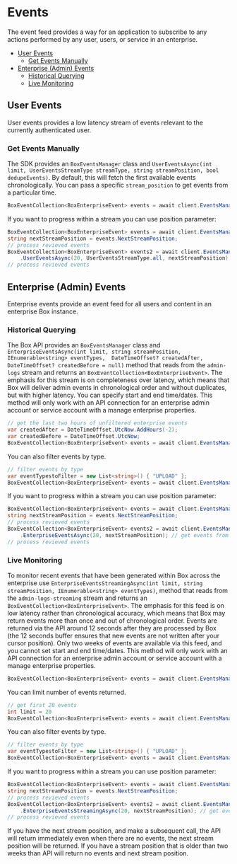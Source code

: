 # Events

The event feed provides a way for an application to subscribe to any actions performed by any user, users, or service in an enterprise.

<!-- START doctoc generated TOC please keep comment here to allow auto update -->
<!-- DON'T EDIT THIS SECTION, INSTEAD RE-RUN doctoc TO UPDATE -->


- [User Events](#user-events)
  - [Get Events Manually](#deduplicating-events)
- [Enterprise (Admin) Events](#enterprise-admin-events)
  - [Historical Querying](#historical-querying)
  - [Live Monitoring](#live-monitoring)

<!-- END doctoc generated TOC please keep comment here to allow auto update -->

## User Events

User events provides a low latency stream of events relevant to the currently authenticated user.

### Get Events Manually

The SDK provides an `BoxEventsManager` class and
`UserEventsAsync(int limit, UserEventsStreamType streamType, string streamPosition, bool dedupeEvents)`. By default, this
will fetch the first available events chronologically. You can pass a specific `stream_position` to get events from a
particular time. 

<!-- sample get_events -->
```c#
BoxEventCollection<BoxEnterpriseEvent> events = await client.EventsManager.UserEventsAsync();
```

If you want to progress within a stream you can use position parameter:
```c#
BoxEventCollection<BoxEnterpriseEvent> events = await client.EventsManager.UserEventsAsync(20);
string nextStreamPosition = events.NextStreamPosition;
// process revieved events
BoxEventCollection<BoxEnterpriseEvent> events2 = await client.EventsManager
    .UserEventsAsync(20, UserEventsStreamType.all, nextStreamPosition); // get events from the next position
// process revieved events
```

## Enterprise (Admin) Events

Enterprise events provide an event feed for all users and content in an enterprise Box instance.

### Historical Querying

The Box API provides an `BoxEventsManager` class and
`EnterpriseEventsAsync(int limit, string streamPosition, IEnumerable<string> eventTypes,  DateTimeOffset? createdAfter, DateTimeOffset? createdBefore = null)` method
that reads from the `admin-logs` stream and returns an `BoxEventCollection<BoxEnterpriseEvent>`. The emphasis for this stream is on completeness over latency,
which means that Box will deliver admin events in chronological order and without duplicates,
but with higher latency. You can specify start and end time/dates. This method
will only work with an API connection for an enterprise admin account or service account with a manage enterprise properties.

<!-- sample get_events enterprise -->
```c#
// get the last two hours of unfiltered enterprise events
var createdAfter = DateTimeOffset.UtcNow.AddHours(-2);
var createdBefore = DateTimeOffset.UtcNow;
BoxEventCollection<BoxEnterpriseEvent> events = await client.EventsManager.EnterpriseEventsAsync(500, null, null, createdAfter, createdBefore);
```

You can also filter events by type.

<!-- sample get_events enterprise_filter -->
```c#
// filter events by type
var eventTypestoFilter = new List<string>() { "UPLOAD" };
BoxEventCollection<BoxEnterpriseEvent> events = await client.EventsManager.EnterpriseEventsAsync(500, null, eventTypestoFilter);
```

If you want to progress within a stream you can use position parameter:
```c#
BoxEventCollection<BoxEnterpriseEvent> events = await client.EventsManager.EnterpriseEventsAsync(20);
string nextStreamPosition = events.NextStreamPosition;
// process revieved events
BoxEventCollection<BoxEnterpriseEvent> events2 = await client.EventsManager
    .EnterpriseEventsAsync(20, nextStreamPosition); // get events from the next position
// process revieved events
```

### Live Monitoring
To monitor recent events that have been generated within Box across the enterprise use
`EnterpriseEventsStreamingAsync(int limit, string streamPosition, IEnumerable<string> eventTypes)`,
method that reads from the `admin-logs-streaming` stream and returns an `BoxEventCollection<BoxEnterpriseEvent>`.
The emphasis for this feed is on low latency rather than chronological accuracy, which means that Box may return
events more than once and out of chronological order. Events are returned via the API around 12 seconds after they
are processed by Box (the 12 seconds buffer ensures that new events are not written after your cursor position).
Only two weeks of events are available via this feed, and you cannot set start and end time/dates. This method
will only work with an API connection for an enterprise admin account or service account with a manage enterprise properties.

<!-- sample get_events enterprise_stream -->
```c#
BoxEventCollection<BoxEnterpriseEvent> events = await client.EventsManager.EnterpriseEventsStreamingAsync();
```

You can limit number of events returned.
```c#
// get first 20 events
int limit = 20
BoxEventCollection<BoxEnterpriseEvent> events = await client.EventsManager.EnterpriseEventsStreamingAsync(limit);
```

<!-- sample get_events enterprise_stream_filter -->
You can also filter events by type.
```c#
// filter events by type
var eventTypestoFilter = new List<string>() { "UPLOAD" };
BoxEventCollection<BoxEnterpriseEvent> events = await client.EventsManager.EnterpriseEventsStreamingAsync(500, null, eventTypestoFilter);
```

If you want to progress within a stream you can use position parameter:
```c#
BoxEventCollection<BoxEnterpriseEvent> events = await client.EventsManager.EnterpriseEventsStreamingAsync(20);
string nextStreamPosition = events.NextStreamPosition;
// process revieved events
BoxEventCollection<BoxEnterpriseEvent> events2 = await client.EventsManager
    .EnterpriseEventsStreamingAsync(20, nextStreamPosition); // get events from the next position
// process revieved events
```
If you have the next stream position, and make a subsequent call, the API will return immediately
even when there are no events, the next stream position will be returned.
If you have a stream position that is older than two weeks than API will return no events and next
stream position.
